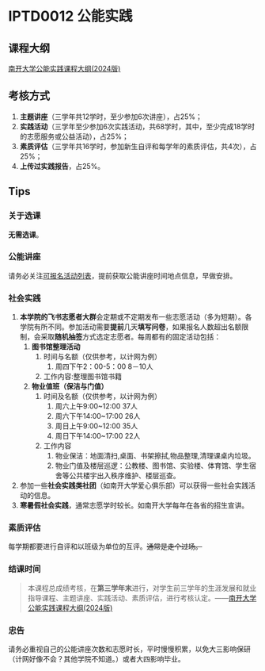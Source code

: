 
# IPTD0012 公能实践

## 课程大纲

[南开大学公能实践课程大纲(2024版)](http://fuxue.nankai.edu.cn/student/daganginfo/id/10.html)

## 考核方式

1. **主题讲座**（三学年共12学时，至少参加6次讲座），占25%；
2. **实践活动**（三学年至少参加6次实践活动，共68学时，其中，至少完成18学时的志愿服务或公益活动），占25%；
3. **素质评估**（三学年共16学时，参加新生自评和每学年的素质评估，共4次），占25%；
4. **上传过实践报告**，占25%。

## Tips

### 关于选课

**无需选课**。

### 公能讲座

请务必关注[可报名活动列表](http://fuxue.nankai.edu.cn/student/kbmhd/type/1.html)，提前获取公能讲座时间地点信息，早做安排。

### 社会实践

1. **本学院的飞书志愿者大群**会定期或不定期发布一些志愿活动（多为短期）。各学院有所不同。参加活动需要**提前**几天**填写问卷**，如果报名人数超出名额限制，会采取**随机抽签**方式选定志愿者。每周都有的固定活动包括：
   1. **图书馆整理活动**
      1. 时间与名额（仅供参考，以计网为例）
         1. 周四下午2：00-5：00 8－10人
      2. 工作内容:整理图书馆书籍
   2. **物业值班（保洁与门值）**
      1. 时间及名额（仅供参考，以计网为例）
         1. 周六上午9:00~12:00 37人
         2. 周六下午14:00~17:00 26人
         3. 周日上午9:00~12:00 35人
         4. 周日下午14:00~17:00 22人
      2. 工作内容
         1. 物业保洁：地面清扫,桌面、书架擦拭,物品整理,清理课桌内垃圾。
         2. 物业门值及楼层巡逻：公教楼、图书馆、实验楼、体育馆、学生宿舍等公共楼宇出入秩序维护、楼层巡查。
2. 参加一些**社会实践类社团**（如南开大学爱心俱乐部）可以获得一些社会实践活动的信息。
3. **寒暑假社会实践**，通常志愿学时较长。如南开大学每年在各省的招生宣讲。

### 素质评估

每学期都要进行自评和以班级为单位的互评。~~通常是走个过场。~~

### 结课时间

>本课程总成绩考核，在**第三学年末**进行，对学生前三学年的生涯发展和就业指导课程、主题讲座、实践活动、素质评估，进行考核认定。——[南开大学公能实践课程大纲(2024版)](http://fuxue.nankai.edu.cn/student/daganginfo/id/10.html)

### 忠告

请务必重视自己的公能讲座次数和志愿时长，平时慢慢积累，以免大三影响保研（计网好像不会？其他学院不知道。）或者大四影响毕业。
